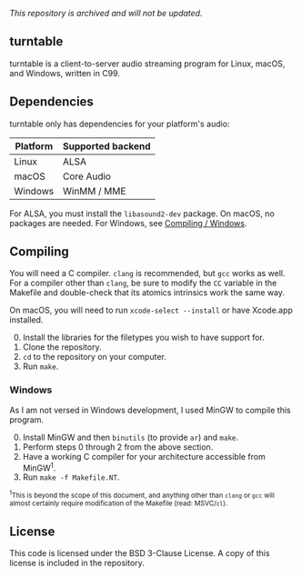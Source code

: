 *This repository is archived and will not be updated.*

## turntable
turntable is a client-to-server audio streaming program for Linux, macOS, and Windows, written in C99.

## Dependencies
turntable only has dependencies for your platform's audio:

| Platform | Supported backend |
|----------|-------------------|
| Linux    | ALSA              |
| macOS    | Core Audio        |
| Windows  | WinMM / MME       |

For ALSA, you must install the `libasound2-dev` package. On macOS, no packages are needed. For Windows, see [Compiling / Windows](#windows).

## Compiling

You will need a C compiler. `clang` is recommended, but `gcc` works as well. For a compiler other than `clang`, be sure to modify the `CC` variable in the Makefile and double-check that its atomics intrinsics work the same way.

On macOS, you will need to run `xcode-select --install` or have Xcode.app installed.

0. Install the libraries for the filetypes you wish to have support for.
1. Clone the repository.
2. `cd` to the repository on your computer.
3. Run `make`.

### Windows

As I am not versed in Windows development, I used MinGW to compile this program.

0. Install MinGW and then `binutils` (to provide `ar`) and `make`.
1. Perform steps 0 through 2 from the above section.
2. Have a working C compiler for your architecture accessible from MinGW<sup>1</sup>.
3. Run `make -f Makefile.NT`.

<sup><sup>1</sup>This is beyond the scope of this document, and anything other than `clang` or `gcc` will almost certainly require modification of the Makefile (read: MSVC/`cl`).</sup>

## License
This code is licensed under the BSD 3-Clause License. A copy of this license is included in the repository.
